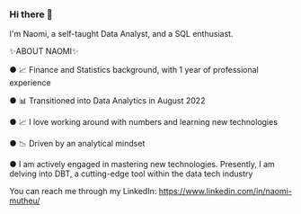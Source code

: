 ### Hi there 👋
I'm Naomi, a self-taught Data Analyst, and a SQL enthusiast.

✨ABOUT NAOMI✨

● 📈 Finance and Statistics background, with 1 year of professional experience 

● 📊 Transitioned into Data Analytics in August 2022

● 📈 I love working around with numbers and learning new technologies

● 📉 Driven by an analytical mindset

●  I am actively engaged in mastering new technologies. Presently, I am delving into DBT, a cutting-edge tool within the data tech industry
 
You can reach me through my LinkedIn: https://www.linkedin.com/in/naomi-mutheu/
